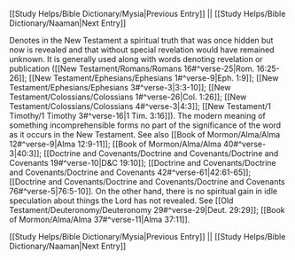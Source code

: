 [[Study Helps/Bible Dictionary/Mysia|Previous Entry]]  ||  [[Study Helps/Bible Dictionary/Naaman|Next Entry]]

 Denotes in the New Testament a spiritual truth that was once hidden but now is revealed and that without special revelation would have remained unknown. It is generally used along with words denoting revelation or publication ([[New Testament/Romans/Romans 16#^verse-25|Rom. 16:25-26]]; [[New Testament/Ephesians/Ephesians 1#^verse-9|Eph. 1:9]]; [[New Testament/Ephesians/Ephesians 3#^verse-3|3:3-10]]; [[New Testament/Colossians/Colossians 1#^verse-26|Col. 1:26]]; [[New Testament/Colossians/Colossians 4#^verse-3|4:3]]; [[New Testament/1 Timothy/1 Timothy 3#^verse-16|1 Tim. 3:16]]). The modern meaning of something incomprehensible forms no part of the significance of the word as it occurs in the New Testament. See also [[Book of Mormon/Alma/Alma 12#^verse-9|Alma 12:9-11]]; [[Book of Mormon/Alma/Alma 40#^verse-3|40:3]]; [[Doctrine and Covenants/Doctrine and Covenants/Doctrine and Covenants 19#^verse-10|D&C 19:10]]; [[Doctrine and Covenants/Doctrine and Covenants/Doctrine and Covenants 42#^verse-61|42:61-65]]; [[Doctrine and Covenants/Doctrine and Covenants/Doctrine and Covenants 76#^verse-5|76:5-10]]. On the other hand, there is no spiritual gain in idle speculation about things the Lord has not revealed. See [[Old Testament/Deuteronomy/Deuteronomy 29#^verse-29|Deut. 29:29]]; [[Book of Mormon/Alma/Alma 37#^verse-11|Alma 37:11]].

[[Study Helps/Bible Dictionary/Mysia|Previous Entry]]  ||  [[Study Helps/Bible Dictionary/Naaman|Next Entry]]